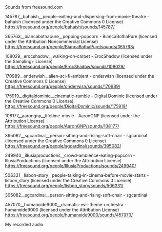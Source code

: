 Sounds from freesound.com

145787__bahaish__people-exiting-and-dispersing-from-movie-theatre - bahaish (licensed under the Creative Commons 0 License) https://freesound.org/people/bahaish/sounds/145787/


365763__biancabothapure__popping-popcorn - BiancaBothaPure (licensed under the Attribution Noncommercial License) https://freesound.org/people/BiancaBothaPure/sounds/365763/


108029__erocshadow__walking-on-carpet - ErocShadow (licensed under the Sampling+ License) https://freesound.org/people/ErocShadow/sounds/108029/


170989__onderwish__alien-sci-fi-ambient - onderwish (licensed under the Creative Commons 0 License) https://freesound.org/people/onderwish/sounds/170989/


175919__digitaldominic__cinematic-rumble - Digital Dominic (licensed under the Creative Commons 0 License) https://freesound.org/people/DigitalDominic/sounds/175919/


108177__aarongnp__lifetime-movie - AaronGNP (licensed under the Attribution License) https://freesound.org/people/AaronGNP/sounds/108177/


395082__sgcardinal__person-sitting-and-rising-soft-chair - sgcardinal (licensed under the Creative Commons 0 License) https://freesound.org/people/sgcardinal/sounds/395082/


249940__illusiaproductions__crowd-ambience-eating-popcorn - IllusiaProductions (licensed under the Attribution License) https://freesound.org/people/IllusiaProductions/sounds/249940/


506331__lisbon-story__people-talking-in-cinema-before-movie-starts - lisbon_story (licensed under the Creative Commons 0 License) https://freesound.org/people/lisbon_story/sounds/506331/

395082__sgcardinal__person-sitting-and-rising-soft-chair - sgcardinal

457070__humanoide9000__dramatic-evil-theme-orchestra - humanoide9000 (licensed under the Attribution License) https://freesound.org/people/humanoide9000/sounds/457070/

My recorded audio
